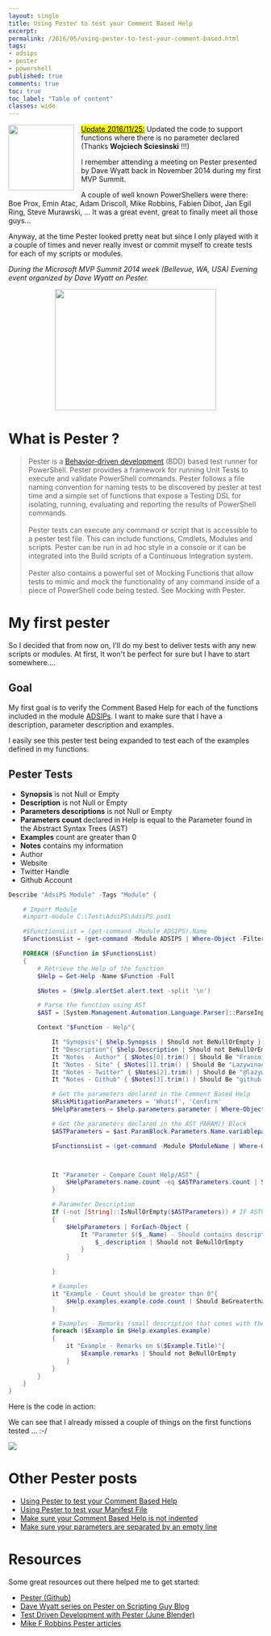 ```yaml
---
layout: single
title: Using Pester to test your Comment Based Help
excerpt: 
permalink: /2016/05/using-pester-to-test-your-comment-based.html
tags: 
- adsips
- pester
- powershell
published: true
comments: true
toc: true
toc_label: "Table of content"
classes: wide
---
```


<img imageanchor="1" style="clear: left; float: left; margin-bottom: 1em; margin-right: 1em;" border="0" height="130" src="{{ site.url }}/images/2016/20160510_Using_Pester_to_test_your_Comment_Based_Help/pester_logo__332888956__-200x200.png" width="130" />
<mark><u>Update 2016/11/25:</u></mark> Updated the code to support functions where there is no parameter declared (Thanks <b>Wojciech Sciesinski</b> !!!)

I remember attending a meeting on Pester presented by Dave Wyatt back in November 2014 during my first MVP Summit.

A couple of well known PowerShellers were there: Boe Prox, Emin Atac, Adam Driscoll, Mike Robbins, Fabien Dibot, Jan Egil Ring, Steve Murawski, ...  It was a great event, great to finally meet all those guys...

Anyway, at the time Pester looked pretty neat but since I only played with it a couple of times and never really invest or commit myself to create tests for each of my scripts or modules.

<i>During the Microsoft MVP Summit 2014 week (Bellevue, WA, USA)
Evening event organized by Dave Wyatt on Pester.</i>

<center>
<a href="{{ site.url }}/images/2016/20160510_Using_Pester_to_test_your_Comment_Based_Help/IMG_20141104_223150__1621835198__-892x669.jpg" imageanchor="1" style="margin-left: auto; margin-right: auto;"><img border="0" height="240" src="{{ site.url }}/images/2016/20160510_Using_Pester_to_test_your_Comment_Based_Help/IMG_20141104_223150__1783351507__-320x240.jpg" width="320" /></a>
</center>

# What is Pester ?

> Pester is a <a href="https://en.wikipedia.org/wiki/Behavior-driven_development">Behavior-driven development</a> (BDD) based test runner for PowerShell. Pester provides a framework for running Unit Tests to execute and validate PowerShell commands. Pester follows a file naming convention for naming tests to be discovered by pester at test time and a simple set of functions that expose a Testing DSL for isolating, running, evaluating and reporting the results of PowerShell commands.<br><br>
> Pester tests can execute any command or script that is accessible to a pester test file. This can include functions, Cmdlets, Modules and scripts. Pester can be run in ad hoc style in a console or it can be integrated into the Build scripts of a Continuous Integration system.<br><br>
>Pester also contains a powerful set of Mocking Functions that allow tests to mimic and mock the functionality of any command inside of a piece of PowerShell code being tested. See Mocking with Pester.

# My first pester

So I decided that from now on, I'll do my best to deliver tests with any new scripts or modules.
At first, It won't be perfect for sure but I have to start somewhere....

## Goal

My first goal is to verify the Comment Based Help for each of the functions included in the module [ADSIPs](https://github.com/lazywinadmin/AdsiPS). I want to make sure that I have a description, parameter description and examples.

I easily see this pester test being expanded to test each of the examples defined in my functions.

## Pester Tests

* <b>Synopsis</b> is not Null or Empty
* <b>Description</b> is not Null or Empty
* <b>Parameters descriptions</b> is not Null or Empty
* <b>Parameters count </b>declared in Help is equal to the Parameter found in the Abstract Syntax Trees (AST)
* <b>Examples</b> count are greater than 0
* <b>Notes</b> contains my information
* Author
* Website
* Twitter Handle
* Github Account

```powershell
Describe "AdsiPS Module" -Tags "Module" {

    # Import Module
    #import-module C:\Test\AdsiPS\AdsiPS.psd1

    #$FunctionsList = (get-command -Module ADSIPS).Name
    $FunctionsList = (get-command -Module ADSIPS | Where-Object -FilterScript { $_.CommandType -eq 'Function' }).Name

    FOREACH ($Function in $FunctionsList)
    {
        # Retrieve the Help of the function
        $Help = Get-Help -Name $Function -Full

        $Notes = ($Help.alertSet.alert.text -split '\n')

        # Parse the function using AST
        $AST = [System.Management.Automation.Language.Parser]::ParseInput((Get-Content function:$Function), [ref]$null, [ref]$null)

        Context "$Function - Help"{

            It "Synopsis"{ $help.Synopsis | Should not BeNullOrEmpty }
            It "Description"{ $help.Description | Should not BeNullOrEmpty }
            It "Notes - Author" { $Notes[0].trim() | Should Be "Francois-Xavier Cat" }
            It "Notes - Site" { $Notes[1].trim() | Should Be "Lazywinadmin.com" }
            It "Notes - Twitter" { $Notes[2].trim() | Should Be "@lazywinadmin" }
            It "Notes - Github" { $Notes[3].trim() | Should Be "github.com/lazywinadmin" }

            # Get the parameters declared in the Comment Based Help
            $RiskMitigationParameters = 'Whatif', 'Confirm'
            $HelpParameters = $help.parameters.parameter | Where-Object name -NotIn $RiskMitigationParameters

            # Get the parameters declared in the AST PARAM() Block
            $ASTParameters = $ast.ParamBlock.Parameters.Name.variablepath.userpath

            $FunctionsList = (get-command -Module $ModuleName | Where-Object -FilterScript { $_.CommandType -eq 'Function' }).Name



            It "Parameter - Compare Count Help/AST" {
                $HelpParameters.name.count -eq $ASTParameters.count | Should Be $true
            }

            # Parameter Description
            If (-not [String]::IsNullOrEmpty($ASTParameters)) # IF ASTParameters are found
            {
                $HelpParameters | ForEach-Object {
                    It "Parameter $($_.Name) - Should contains description"{
                        $_.description | Should not BeNullOrEmpty
                    }
                }

            }

            # Examples
            it "Example - Count should be greater than 0"{
                $Help.examples.example.code.count | Should BeGreaterthan 0
            }

            # Examples - Remarks (small description that comes with the example)
            foreach ($Example in $Help.examples.example)
            {
                it "Example - Remarks on $($Example.Title)"{
                    $Example.remarks | Should not BeNullOrEmpty
                }
            }
        }
    }
}
```

Here is the code in action:

We can see that I already missed a couple of things on the first functions tested ... :-/

<img border="0" src="{{ site.url }}/images/2016/20160510_Using_Pester_to_test_your_Comment_Based_Help/Pester_CommentBasedHelp02__42317191__-754x477.png" />

# Other Pester posts

* <a href="{{ site.url }}/2016/05/using-pester-to-test-your-comment-based.html" target="_blank">Using Pester to test your Comment Based Help</a>
* <a href="{{ site.url }}/2016/05/using-pester-to-test-your-manifest-file.html" target="_blank">Using Pester to test your Manifest File</a>
* <a href="{{ site.url }}/2016/08/powershellpester-make-sure-your-comment.html" target="_blank">Make sure your Comment Based Help is not indented</a>
* <a href="{{ site.url }}/2016/08/powershellpester-make-sure-your.html" target="_blank">Make sure your parameters are separated by an empty line</a>

# Resources

Some great resources out there helped me to get started:

* [Pester (Github)](https://github.com/pester/Pester/wiki)
* [Dave Wyatt series on Pester on Scripting Guy Blog](https://blogs.technet.microsoft.com/heyscriptingguy/2015/12/14/what-is-pester-and-why-should-i-care/)
* [Test Driven Development with Pester (June Blender)](https://www.youtube.com/watch?v=jvvh9cpD_LM&amp;list=PLfeA8kIs7Coc1Jn5hC4e_XgbFUaS5jY2i&amp;index=19)
* [Mike F Robbins Pester articles](http://mikefrobbins.com/tag/pester/)
